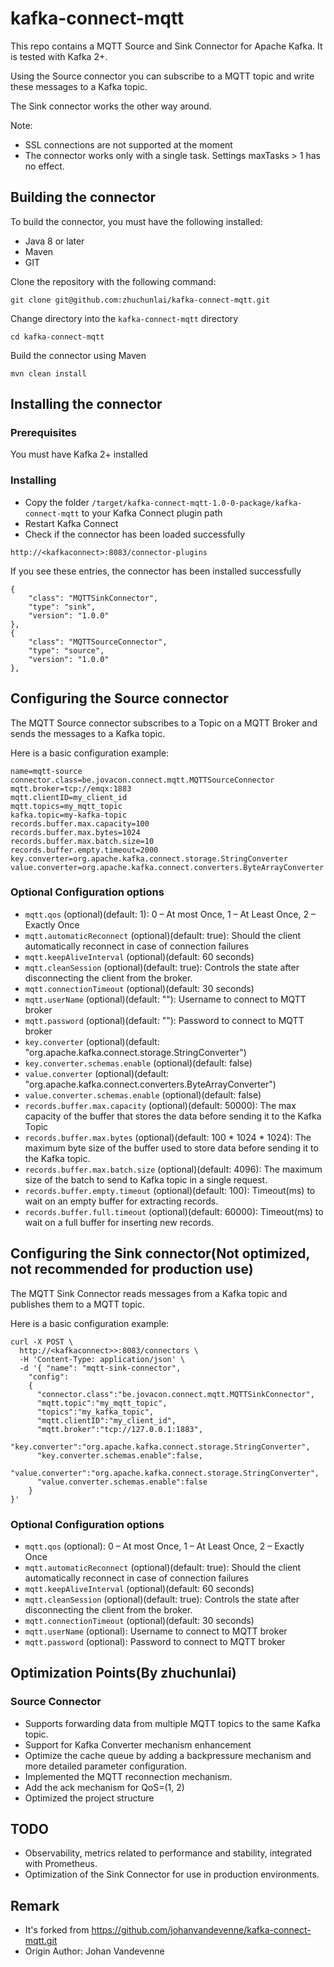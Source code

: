 # kafka-connect-mqtt

This repo contains a MQTT Source and Sink Connector for Apache Kafka. It is tested with Kafka 2+.

Using the Source connector you can subscribe to a MQTT topic and write these messages to a Kafka topic.

The Sink connector works the other way around.

Note: 
* SSL connections are not supported at the moment
* The connector works only with a single task. Settings maxTasks > 1 has no effect.

## Building the connector

To build the connector, you must have the following installed:

* Java 8 or later
* Maven
* GIT

Clone the repository with the following command:
```
git clone git@github.com:zhuchunlai/kafka-connect-mqtt.git
```
Change directory into the `kafka-connect-mqtt` directory
```
cd kafka-connect-mqtt
```
Build the connector using Maven
```
mvn clean install
```
## Installing the connector

### Prerequisites

You must have Kafka 2+ installed


### Installing

* Copy the folder `/target/kafka-connect-mqtt-1.0-0-package/kafka-connect-mqtt` to your Kafka Connect plugin path
* Restart Kafka Connect
* Check if the connector has been loaded successfully

```
http://<kafkaconnect>:8083/connector-plugins
```
If you see these entries, the connector has been installed successfully

```
{
    "class": "MQTTSinkConnector",
    "type": "sink",
    "version": "1.0.0"
},
{
    "class": "MQTTSourceConnector",
    "type": "source",
    "version": "1.0.0"
},
```

## Configuring the Source connector

The MQTT Source connector subscribes to a Topic on a MQTT Broker and sends the messages to a Kafka topic.

Here is a basic configuration example:
```
name=mqtt-source
connector.class=be.jovacon.connect.mqtt.MQTTSourceConnector
mqtt.broker=tcp://emqx:1883
mqtt.clientID=my_client_id
mqtt.topics=my_mqtt_topic
kafka.topic=my-kafka-topic
records.buffer.max.capacity=100
records.buffer.max.bytes=1024
records.buffer.max.batch.size=10
records.buffer.empty.timeout=2000
key.converter=org.apache.kafka.connect.storage.StringConverter
value.converter=org.apache.kafka.connect.converters.ByteArrayConverter
```
### Optional Configuration options
* `mqtt.qos` (optional)(default: 1): 0 – At most Once, 1 – At Least Once, 2 – Exactly Once
* `mqtt.automaticReconnect` (optional)(default: true): Should the client automatically reconnect in case of connection failures
* `mqtt.keepAliveInterval` (optional)(default: 60 seconds)
* `mqtt.cleanSession` (optional)(default: true): Controls the state after disconnecting the client from the broker.
* `mqtt.connectionTimeout` (optional)(default: 30 seconds)
* `mqtt.userName` (optional)(default: ""): Username to connect to MQTT broker
* `mqtt.password` (optional)(default: ""): Password to connect to MQTT broker
* `key.converter` (optional)(default: "org.apache.kafka.connect.storage.StringConverter")
* `key.converter.schemas.enable` (optional)(default: false)
* `value.converter` (optional)(default: "org.apache.kafka.connect.converters.ByteArrayConverter")
* `value.converter.schemas.enable` (optional)(default: false)
* `records.buffer.max.capacity` (optional)(default: 50000): The max capacity of the buffer that stores the data before sending it to the Kafka Topic
* `records.buffer.max.bytes` (optional)(default: 100 * 1024 * 1024): The maximum byte size of the buffer used to store data before sending it to the Kafka topic.
* `records.buffer.max.batch.size` (optional)(default: 4096): The maximum size of the batch to send to Kafka topic in a single request.
* `records.buffer.empty.timeout` (optional)(default: 100): Timeout(ms) to wait on an empty buffer for extracting records.
* `records.buffer.full.timeout` (optional)(default: 60000): Timeout(ms) to wait on a full buffer for inserting new records.

## Configuring the Sink connector(Not optimized, not recommended for production use)

The MQTT Sink Connector reads messages from a Kafka topic and publishes them to a MQTT topic.

Here is a basic configuration example:
```
curl -X POST \
  http://<kafkaconnect>>:8083/connectors \
  -H 'Content-Type: application/json' \
  -d '{ "name": "mqtt-sink-connector",
    "config":
    {
      "connector.class":"be.jovacon.connect.mqtt.MQTTSinkConnector",
      "mqtt.topic":"my_mqtt_topic",
      "topics":"my_kafka_topic",
      "mqtt.clientID":"my_client_id",
      "mqtt.broker":"tcp://127.0.0.1:1883",
      "key.converter":"org.apache.kafka.connect.storage.StringConverter",
      "key.converter.schemas.enable":false,
      "value.converter":"org.apache.kafka.connect.storage.StringConverter",
      "value.converter.schemas.enable":false
    }
}'
```

### Optional Configuration options
* `mqtt.qos` (optional): 0 – At most Once, 1 – At Least Once, 2 – Exactly Once
* `mqtt.automaticReconnect` (optional)(default: true): Should the client automatically reconnect in case of connection failures
* `mqtt.keepAliveInterval` (optional)(default: 60 seconds)
* `mqtt.cleanSession` (optional)(default: true): Controls the state after disconnecting the client from the broker.
* `mqtt.connectionTimeout` (optional)(default: 30 seconds)
* `mqtt.userName` (optional): Username to connect to MQTT broker
* `mqtt.password` (optional): Password to connect to MQTT broker


## Optimization Points(By zhuchunlai)

### Source Connector
* Supports forwarding data from multiple MQTT topics to the same Kafka topic.
* Support for Kafka Converter mechanism enhancement
* Optimize the cache queue by adding a backpressure mechanism and more detailed parameter configuration.
* Implemented the MQTT reconnection mechanism.
* Add the ack mechanism for QoS=(1, 2)
* Optimized the project structure


## TODO
* Observability, metrics related to performance and stability, integrated with Prometheus.
* Optimization of the Sink Connector for use in production environments.


## Remark
* It's forked from https://github.com/johanvandevenne/kafka-connect-mqtt.git
* Origin Author: Johan Vandevenne 
